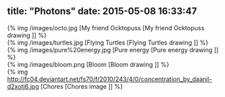 title: "Photons"
date: 2015-05-08 16:33:47
---


{% img /images/octo.jpg [My friend Ocktopuss [My friend Ocktopuss drawing ]] %}
<br />
{% img /images/turtles.jpg [Flying Turtles [Flying Turtles drawing ]] %}
<br />
{% img /images/pure%20energy.jpg [Pure energy [Pure energy drawing ]] %}
<br />
{% img /images/bloom.png [Bloom [Bloom drawing ]] %}
<br />
{% img http://fc04.deviantart.net/fs70/f/2010/243/4/0/concentration_by_daanil-d2xotj6.jpg [Chores [Chores image ]] %}
